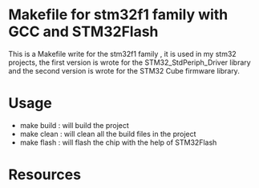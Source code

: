 # Makefile for stm32f1 family with GCC and STM32Flash

This is a Makefile write for the stm32f1 family , it is used in my stm32 projects, the first version is wrote for the STM32_StdPeriph_Driver library and the second version is wrote for the STM32 Cube firmware library.

# Usage

- make build : will build the project 
- make clean : will clean all the build files in the project
- make flash : will flash the chip with the help of STM32Flash 

# Resources


